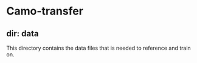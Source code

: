 # Camo-transfer
## dir: data
This directory contains the data files that is needed to reference and train on. 
